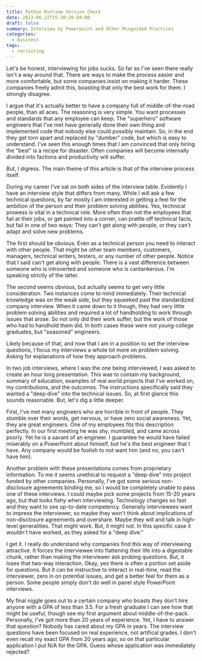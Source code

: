 ```yaml
---
title: Python Runtime Version Check
date: 2023-06-22T15:30:20-04:00
draft: false
summary: Interview by Powerpoint and Other Misguided Practices
categories:
  - business
tags:
  - recruiting
---
```

Let's be honest, interviewing for jobs sucks. So far as I've seen there really isn't a way around that.
There are ways to make the process easier and more comfortable, but some companies insist on making it
harder. These companies freely admit this, boasting that only the best work for them. I strongly disagree.

I argue that it's actually better to have a company full of middle-of-the-road people, than all aces.
The reasoning is very simple. You want processes and standards that any employee can keep. The "superhero"
software engineers that I've met have generally done their own thing and implemented code that nobody else
could possibly maintain. So, in the end they get torn apart and replaced by "dumber" code, but which
is easy to understand. I've seen this enough times that I am convinced that only hiring the "best" is
a recipe for disaster. Often companies will become internally divided into factions and productivity
will suffer.

But, I digress. The main theme of this article is that of the interview process itself.

During my career I've sat on both sides of the interview table. Evidently I have an interview style that
differs from many. While I will ask a few technical questions, by far mostly I am interested in getting
a feel for the ambition of the person and their problem solving abilities. Yes, technical prowess is vital
in a technical role. More often than not the employees that fail at their jobs, or get painted into a corner,
can prattle off technical facts, but fail in one of two ways: They can't get along with people, or they
can't adapt and solve new problems.

The first should be obvious. Even as a technical person you need to interact with other people. That might
be other team members, customers, managers, technical writers, testers, or any number of other people.
Notice that I said can't get along with people. There is a vast difference between someone who is introverted
and someone who is cantankerous. I'm speaking strictly of the latter.

The second seems obvious, but actually seems to get very little consideration. Two instances come to mind
immediately. Their technical knowledge was on the weak side, but they squeeked past the standardized company
interview. When it came down to it though, they had very little problem solving abilities and required a
lot of handholding to work through issues that arose. So not only did their work suffer, but the work of those who had
to handhold them did. In both cases these were not young college graduates, but "seasoned" engineers.

Likely because of that, and now that I am in a position to set the interview questions, I focus my interviews
a whole lot more on problem solving. Asking for explanations of how they approach problems. 

In two job interviews, where I was the one being interviewed, I was asked to create an hour long presentation.
This was to contain my background, summary of education, examples of real world projects that I've worked
on, my contributions, and the outcomes. The instructions specifically said they wanted a "deep dive" into the
technical issues. So, at first glance this sounds reasonable. But, let's dig a little deeper.

First, I've met many engineers who are horrible in front of people. They stumble over their words, get
nervous, or have zero social awareness. Yet, they are great engineers. One of my employees fits this description
perfectly. In our first meeting he was shy, mumbled, and came across poorly. Yet he is a savant of an engineer.
I guarantee he would have failed miserably on a PowerPoint about himself, but he's the best engineer that I have.
Any company would be foolish to not want him (and no, you can't have him).

Another problem with these presentations comes from proprietary information. To me it seems unethical to request
a "deep dive" into project funded by other companies. Personally, I've got some serious non-disclosure
agreements binding me, so I would be completely unable to pass one of these interviews. I could maybe pick some
projects from 15-20 years ago, but that looks fishy when interviewing. Technology changes so fast and they want
to see up-to-date competency. Generally interviewees want to impress the interviewer, so maybe they won't think
about implications of non-disclosure agreements and overshare. Maybe they will and talk in high-level generalities.
That might work. But, it might not. In this specific case it wouldn't have worked, as they asked for a "deep dive."

I get it. I really do understand why companies find this way of interviewing attractive. It forces the interviewee
into flattening their life into a digestable chunk, rather than making the interviewer ask probing questions.
But, it loses that two-way interaction. Okay, yes there is often a portion set aside for questions. But it can be
instructive to interact in real-time, read the interviewer, zero in on potential issues, and get a better feel
for them as a person. Some people simply don't do well in panel style PowerPoint interviews.

My final niggle goes out to a certain company who boasts they don't hire anyone with a GPA of less than 3.5. 
For a fresh graduate I can see how that might be useful, though see my first argument about middle-of-the-pack.
Personally, I've got more than 20 years of experience. Yet, I have to answer that question? Nobody has cared
about my GPA in years. The interview questions have been focused on real experience, not artifical grades. I don't
even recall my exact GPA from 20 years ago, so on that particular application I put N/A for the GPA. Guess
whose application was immediately rejected?

